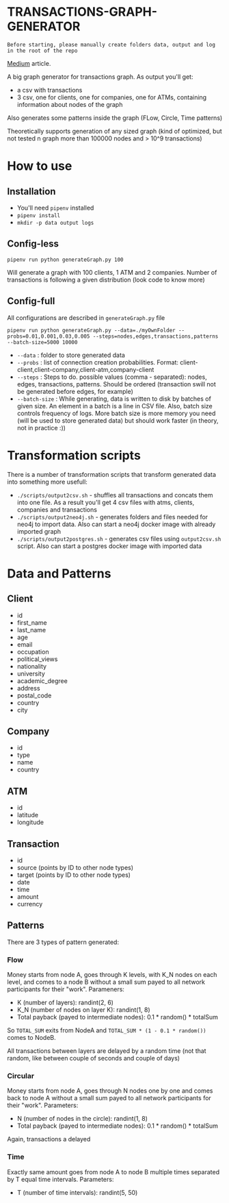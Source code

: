 # TRANSACTIONS-GRAPH-GENERATOR
`Before starting, please manually create folders data, output and log in the root of the repo`

[Medium](https://medium.com/@mgrin/how-to-generate-a-huge-financial-graph-with-money-laundering-patterns-5c3e490dd683) article.

A big graph generator for transactions graph. As output you'll get:
* a csv with transactions
* 3 csv, one for clients, one for companies, one for ATMs, containing information about nodes of the graph

Also generates some patterns inside the graph (FLow, Circle, Time patterns)

Theoretically supports generation of any sized graph (kind of optimized, but not tested n graph more than 100000 nodes and > 10^9 transactions)

# How to use
## Installation
* You'll need `pipenv` installed
* `pipenv install`
* `mkdir -p data output logs`

## Config-less
```
pipenv run python generateGraph.py 100
```
Will generate a graph with 100 clients, 1 ATM and 2 companies.  Number of transactions is following a given distribution (look code to know more)

## Config-full
All configurations are described in `generateGraph.py` file
```
pipenv run python generateGraph.py --data=./myOwnFolder --probs=0.01,0.001,0.03,0.005 --steps=nodes,edges,transactions,patterns --batch-size=5000 10000
```
* `--data` : folder to store generated data
* `--probs` : list of connection creation probabilities. Format: client-client,client-company,client-atm,company-client
* `--steps` : Steps to do. possible values (comma - separated): nodes, edges, transactions, patterns. Should be ordered (transaction swill not be generated before edges, for example)
* `--batch-size` : While generating, data is written to disk by batches of given size. An element in a batch is a line in CSV file. Also, batch size controls frequency of logs. More batch size is more memory you need (will be used to store generated data) but should work faster (in theory, not in practice :))

# Transformation scripts
There is a number of transformation scripts that transform generated data into something more usefull:

* `./scripts/output2csv.sh` - shuffles all transactions and concats them into one file. As a result you'll get 4 csv files with atms, clients, companies and transactions
* `./scripts/output2neo4j.sh` - generates folders and files needed for neo4j to import data. Also can start a neo4j docker image with already imported graph
* `./scripts/output2postgres.sh` - generates csv files using `output2csv.sh` script. Also can start a postgres docker image with imported data

# Data and Patterns
## Client
* id
* first_name
* last_name
* age
* email
* occupation
* political_views
* nationality
* university
* academic_degree
* address
* postal_code
* country
* city

## Company
* id
* type
* name
* country

## ATM
* id
* latitude
* longitude

## Transaction
* id
* source (points by ID to other node types)
* target (points by ID to other node types)
* date
* time
* amount
* currency

## Patterns
There are 3 types of pattern generated:
### Flow
Money starts from node A, goes through K levels, with K_N nodes on each level, and comes to a node B without a small sum payed to all network participants for their "work". Parameners:
* K (number of layers): randint(2, 6)
* K_N (number of nodes on layer K): randint(1, 8)
* Total payback (payed to intermediate nodes): 0.1 * random() * totalSum

So `TOTAL_SUM` exits from NodeA and `TOTAL_SUM * (1 - 0.1 * random())` comes to NodeB.

All transactions between layers are delayed by a random time (not that random, like between couple of seconds and couple of days)
### Circular
Money starts from node A, goes through N nodes one by one and comes back to node A without a small sum payed to all network participants for their "work". Parameters:
* N (number of nodes in the circle): randint(1, 8)
* Total payback (payed to intermediate nodes): 0.1 * random() * totalSum

Again, transactions a delayed

### Time
Exactly same amount goes from node A to node B multiple times separated by T equal time intervals. Parameters:
* T (number of time intervals): randint(5, 50)
